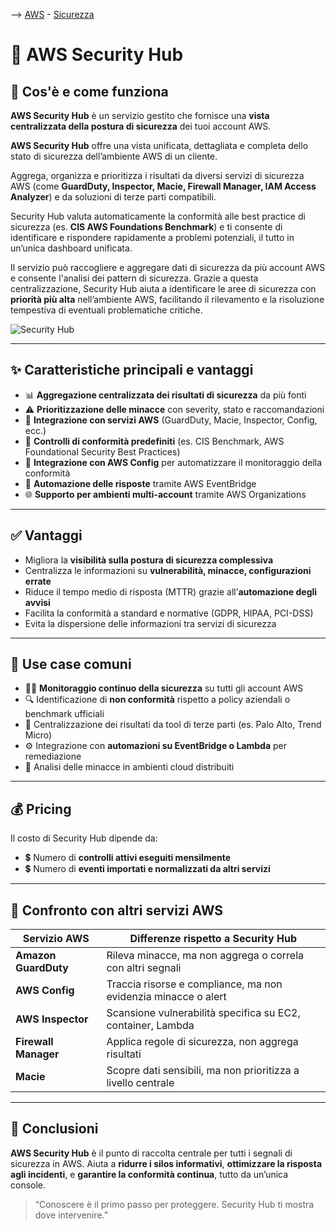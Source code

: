 --> [AWS](00-Intro/AWS.md)  -  [Sicurezza](09-Sicurezza-Compliance-Governance/Sicurezza-Compliance-Governance.md)
# 🧠 AWS Security Hub

## 📘 Cos'è e come funziona

**AWS Security Hub** è un servizio gestito che fornisce una **vista centralizzata della postura di sicurezza** dei tuoi account AWS. 

**AWS Security Hub** offre una vista unificata, dettagliata e completa dello stato di sicurezza dell’ambiente AWS di un cliente.

Aggrega, organizza e prioritizza i risultati da diversi servizi di sicurezza AWS (come **GuardDuty, Inspector, Macie, Firewall Manager, IAM Access Analyzer**) e da soluzioni di terze parti compatibili.

Security Hub valuta automaticamente la conformità alle best practice di sicurezza (es. **CIS AWS Foundations Benchmark**) e ti consente di identificare e rispondere rapidamente a problemi potenziali, il tutto in un’unica dashboard unificata.

Il servizio può raccogliere e aggregare dati di sicurezza da più account AWS e consente l'analisi dei pattern di sicurezza. 
Grazie a questa centralizzazione, Security Hub aiuta a identificare le aree di sicurezza con **priorità più alta** nell’ambiente AWS, facilitando il rilevamento e la risoluzione tempestiva di eventuali problematiche critiche.

![Security Hub](security-hub.png)

---

## ✨ Caratteristiche principali e vantaggi

- 📊 **Aggregazione centralizzata dei risultati di sicurezza** da più fonti
- ⚠️ **Prioritizzazione delle minacce** con severity, stato e raccomandazioni
- 🧩 **Integrazione con servizi AWS** (GuardDuty, Macie, Inspector, Config, ecc.)
- 🧪 **Controlli di conformità predefiniti** (es. CIS Benchmark, AWS Foundational Security Best Practices)
- 🔁 **Integrazione con AWS Config** per automatizzare il monitoraggio della conformità
- 🔔 **Automazione delle risposte** tramite AWS EventBridge
- 🌐 **Supporto per ambienti multi-account** tramite AWS Organizations

---

## ✅ Vantaggi

- Migliora la **visibilità sulla postura di sicurezza complessiva**
- Centralizza le informazioni su **vulnerabilità, minacce, configurazioni errate**
- Riduce il tempo medio di risposta (MTTR) grazie all’**automazione degli avvisi**
- Facilita la conformità a standard e normative (GDPR, HIPAA, PCI-DSS)
- Evita la dispersione delle informazioni tra servizi di sicurezza

---

## 🚀 Use case comuni

- 🕵️‍♀️ **Monitoraggio continuo della sicurezza** su tutti gli account AWS
- 🔍 Identificazione di **non conformità** rispetto a policy aziendali o benchmark ufficiali
- 📡 Centralizzazione dei risultati da tool di terze parti (es. Palo Alto, Trend Micro)
- ⚙️ Integrazione con **automazioni su EventBridge o Lambda** per remediazione
- 🧠 Analisi delle minacce in ambienti cloud distribuiti

---

## 💰 Pricing

Il costo di Security Hub dipende da:

- 💲 Numero di **controlli attivi eseguiti mensilmente**
- 💲 Numero di **eventi importati e normalizzati da altri servizi**


---

## 🔄 Confronto con altri servizi AWS

| Servizio AWS          | Differenze rispetto a Security Hub                              |
|------------------------|------------------------------------------------------------------|
| **Amazon GuardDuty**  | Rileva minacce, ma non aggrega o correla con altri segnali       |
| **AWS Config**        | Traccia risorse e compliance, ma non evidenzia minacce o alert   |
| **AWS Inspector**     | Scansione vulnerabilità specifica su EC2, container, Lambda      |
| **Firewall Manager**  | Applica regole di sicurezza, non aggrega risultati               |
| **Macie**             | Scopre dati sensibili, ma non prioritizza a livello centrale     |

---

## 📌 Conclusioni

**AWS Security Hub** è il punto di raccolta centrale per tutti i segnali di sicurezza in AWS. Aiuta a **ridurre i silos informativi**, **ottimizzare la risposta agli incidenti**, e **garantire la conformità continua**, tutto da un’unica console.

> “Conoscere è il primo passo per proteggere. Security Hub ti mostra dove intervenire.”

